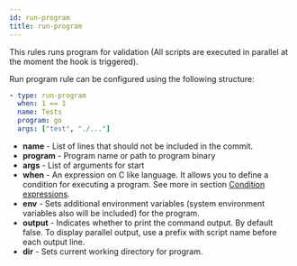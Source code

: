 ```yaml
---
id: run-program
title: run-program
---
```


This rules runs program for validation (All scripts are executed in parallel at the moment the hook is triggered).

Run program rule can be configured using the following structure:

``` yaml
- type: run-program
  when: 1 == 1
  name: Tests
  program: go
  args: ["test", "./..."]
```

- **name** - List of lines that should not be included in the commit.
- **program** - Program name or path to program binary
- **args** - List of arguments for start
- **when** - An expression on C like language. It allows you to define a condition for executing a program. See more in section [Condition expressions](../expressions.md).
- **env** - Sets additional environment variables (system environment variables also will be included) for the program.
- **output** - Indicates whether to print the command output. By default false. To display parallel output, use a prefix with script name before each output line.
- **dir** - Sets current working directory for program.
